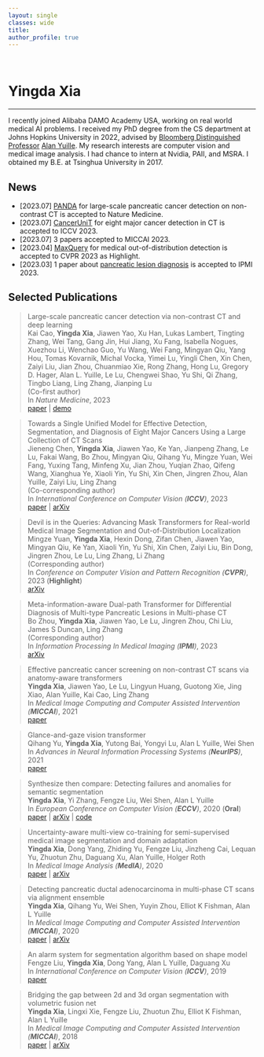 ```yaml
---
layout: single
classes: wide
title:
author_profile: true
---
```


&nbsp;
# Yingda Xia
---

I recently joined Alibaba DAMO Academy USA, working on real world medical AI problems. I received my PhD degree from the CS department at Johns Hopkins University in 2022, advised by [Bloomberg Distinguished Professor](https://en.wikipedia.org/wiki/Bloomberg_Distinguished_Professorships) [Alan Yuille](https://cs.jhu.edu/~ayuille/). My research interests are computer vision and medical image analysis. I had chance to intern at Nvidia, PAII, and MSRA. I obtained my B.E. at Tsinghua University in 2017.


## News
- \[2023.07\] [PANDA](https://www.nature.com/articles/s41591-023-02640-w) for large-scale pancreatic cancer detection on non-contrast CT is accepted to Nature Medicine.
- \[2023.07\] [CancerUniT](https://arxiv.org/pdf/2301.12291.pdf) for eight major cancer detection in CT is accepted to ICCV 2023.
- \[2023.07\] 3 papers accepted to MICCAI 2023.
- \[2023.04\] [MaxQuery](https://arxiv.org/abs/2304.00212) for medical out-of-distribution detection is accepted to CVPR 2023 as Highlight.
- \[2023.03\] 1 paper about [pancreatic lesion diagnosis](https://arxiv.org/abs/2303.00942) is accepted to IPMI 2023.


## Selected Publications
> Large-scale pancreatic cancer detection via non-contrast CT and deep learning  
> Kai Cao, **Yingda Xia**, Jiawen Yao, Xu Han, Lukas Lambert, Tingting Zhang, Wei Tang, Gang Jin, Hui Jiang, Xu Fang, Isabella Nogues, Xuezhou Li, Wenchao Guo, Yu Wang, Wei Fang, Mingyan Qiu, Yang Hou, Tomas Kovarnik, Michal Vocka, Yimei Lu, Yingli Chen, Xin Chen, Zaiyi Liu, Jian Zhou, Chuanmiao Xie, Rong Zhang, Hong Lu, Gregory D. Hager, Alan L. Yuille, Le Lu, Chengwei Shao, Yu Shi, Qi Zhang, Tingbo Liang, Ling Zhang, Jianping Lu  
> (Co-first author)  
> In *Nature Medicine*, 2023  
> [paper](https://www.nature.com/articles/s41591-023-02640-w) | [demo](http://panda.medofmind.com/)


> Towards a Single Unified Model for Effective Detection, Segmentation, and Diagnosis of Eight Major Cancers Using a Large Collection of CT Scans  
> Jieneng Chen, **Yingda Xia**, Jiawen Yao, Ke Yan, Jianpeng Zhang, Le Lu, Fakai Wang, Bo Zhou, Mingyan Qiu, Qihang Yu, Mingze Yuan, Wei Fang, Yuxing Tang, Minfeng Xu, Jian Zhou, Yuqian Zhao, Qifeng Wang, Xianghua Ye, Xiaoli Yin, Yu Shi, Xin Chen, Jingren Zhou, Alan Yuille, Zaiyi Liu, Ling Zhang  
> (Co-corresponding author)  
> In *International Conference on Computer Vision (**ICCV**)*, 2023  
> [paper](https://openaccess.thecvf.com/content/ICCV2023/papers/Chen_CancerUniT_Towards_a_Single_Unified_Model_for_Effective_Detection_Segmentation_ICCV_2023_paper.pdf) | [arXiv](https://arxiv.org/abs/2301.12291)


> Devil is in the Queries: Advancing Mask Transformers for Real-world Medical Image Segmentation and Out-of-Distribution Localization  
> Mingze Yuan, **Yingda Xia**, Hexin Dong, Zifan Chen, Jiawen Yao, Mingyan Qiu, Ke Yan, Xiaoli Yin, Yu Shi, Xin Chen, Zaiyi Liu, Bin Dong, Jingren Zhou, Le Lu, Ling Zhang, Li Zhang  
> (Corresponding author)  
> In *Conference on Computer Vision and Pattern Recognition (**CVPR**)*, 2023 (**Highlight**)  
> [arXiv](https://arxiv.org/abs/2304.00212)  


> Meta-information-aware Dual-path Transformer for Differential Diagnosis of Multi-type Pancreatic Lesions in Multi-phase CT  
> Bo Zhou, **Yingda Xia**, Jiawen Yao, Le Lu, Jingren Zhou, Chi Liu, James S Duncan, Ling Zhang  
> (Corresponding author)  
> In *Information Processing In Medical Imaging (**IPMI**)*, 2023  
> [arXiv](https://arxiv.org/abs/2303.00942)  


> Effective pancreatic cancer screening on non-contrast CT scans via anatomy-aware transformers  
> **Yingda Xia**, Jiawen Yao, Le Lu, Lingyun Huang, Guotong Xie, Jing Xiao, Alan Yuille, Kai Cao, Ling Zhang  
> In *Medical Image Computing and Computer Assisted Intervention (**MICCAI**)*, 2021  
> [paper](https://link.springer.com/chapter/10.1007/978-3-030-87240-3_25)  

> Glance-and-gaze vision transformer  
> Qihang Yu, **Yingda Xia**, Yutong Bai, Yongyi Lu, Alan L Yuille, Wei Shen  
> In *Advances in Neural Information Processing Systems (**NeurIPS**)*, 2021  
> [paper](https://proceedings.neurips.cc/paper/2021/file/6c524f9d5d7027454a783c841250ba71-Paper.pdf)  

> Synthesize then compare: Detecting failures and anomalies for semantic segmentation  
> **Yingda Xia**, Yi Zhang, Fengze Liu, Wei Shen, Alan L Yuille  
> In *European Conference on Computer Vision (**ECCV**)*, 2020 (**Oral**)  
> [paper](https://link.springer.com/chapter/10.1007/978-3-030-58452-8_9) | [arXiv](https://arxiv.org/abs/2003.08440) | [code](https://github.com/YingdaXia/SynthCP)  

> Uncertainty-aware multi-view co-training for semi-supervised medical image segmentation and domain adaptation  
> **Yingda Xia**, Dong Yang, Zhiding Yu, Fengze Liu, Jinzheng Cai, Lequan Yu, Zhuotun Zhu, Daguang Xu, Alan Yuille, Holger Roth  
> In *Medical Image Analysis (**MedIA**)*, 2020  
> [paper](https://www.sciencedirect.com/science/article/abs/pii/S1361841520301304) | [arXiv](https://arxiv.org/abs/2006.16806)  

> Detecting pancreatic ductal adenocarcinoma in multi-phase CT scans via alignment ensemble  
> **Yingda Xia**, Qihang Yu, Wei Shen, Yuyin Zhou, Elliot K Fishman, Alan L Yuille  
> In *Medical Image Computing and Computer Assisted Intervention (**MICCAI**)*, 2020   
> [paper](https://link.springer.com/chapter/10.1007/978-3-030-59716-0_28) | [arXiv](https://arxiv.org/abs/2003.08441)  

> An alarm system for segmentation algorithm based on shape model  
> Fengze Liu, **Yingda Xia**, Dong Yang, Alan L Yuille, Daguang Xu  
> In *International Conference on Computer Vision (**ICCV**)*, 2019   
> [paper](https://openaccess.thecvf.com/content_ICCV_2019/papers/Liu_An_Alarm_System_for_Segmentation_Algorithm_Based_on_Shape_Model_ICCV_2019_paper.pdf)   

> Bridging the gap between 2d and 3d organ segmentation with volumetric fusion net  
> **Yingda Xia**, Lingxi Xie, Fengze Liu, Zhuotun Zhu, Elliot K Fishman, Alan L Yuille  
> In *Medical Image Computing and Computer Assisted Intervention (**MICCAI**)*, 2018   
> [paper](https://link.springer.com/chapter/10.1007/978-3-030-00937-3_51) | [arXiv](https://arxiv.org/abs/1804.00392)  
